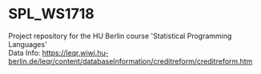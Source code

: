 # SPL_WS1718
Project repository for the HU Berlin course 'Statistical Programming Languages'
<br>
Data Info: https://leqr.wiwi.hu-berlin.de/leqr/content/databaseInformation/creditreform/creditreform.htm
